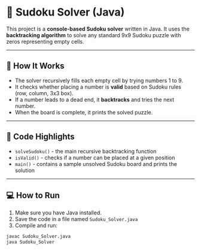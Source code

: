 # 🧠 Sudoku Solver (Java)

This project is a **console-based Sudoku solver** written in Java. It uses the **backtracking algorithm** to solve any standard 9x9 Sudoku puzzle with zeros representing empty cells.

---

## 🔧 How It Works

- The solver recursively fills each empty cell by trying numbers 1 to 9.
- It checks whether placing a number is **valid** based on Sudoku rules (row, column, 3x3 box).
- If a number leads to a dead end, it **backtracks** and tries the next number.
- When the board is complete, it prints the solved puzzle.

---

## 📂 Code Highlights

- `solveSudoku()` - the main recursive backtracking function
- `isValid()` - checks if a number can be placed at a given position
- `main()` - contains a sample unsolved Sudoku board and prints the solution

---

## 💻 How to Run

1. Make sure you have Java installed.
2. Save the code in a file named `Sudoku_Solver.java`
3. Compile and run:

```bash
javac Sudoku_Solver.java
java Sudoku_Solver

